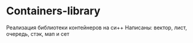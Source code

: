 # Containers-library
Реализация библиотеки контейнеров на си++
Написаны: вектор, лист, очередь, стэк, мап и сет

